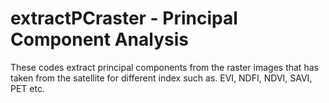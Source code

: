 # extractPCraster -  Principal Component Analysis
These codes extract principal components from the raster images that has taken from the satellite for different index such as. EVI, NDFI, NDVI, SAVI, PET etc.

